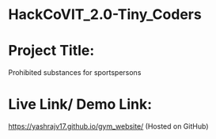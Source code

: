 # HackCoVIT_2.0-Tiny_Coders

# Project Title:
Prohibited substances for sportspersons

# Live Link/ Demo Link:
https://yashrajv17.github.io/gym_website/ (Hosted on GitHub)



